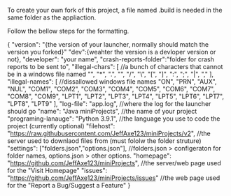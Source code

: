 To create your own fork of this project, a file named .build is needed in the same folder as the appliaction. 

Follow the bellow steps for the formatting.

{
    "version": "{the version of your launcher, normally should match the version you forked}"
	"dev":{weahter the version is a devloper version or not},
    "developer": "your name",
    "crash-reports-folder":"folder for crash reports to be sent to",
    "illegal-chars": [ //a bunch of characters that cannot be in a windows file named
        "",
        "*",
        ".",
        "",
        "/",
        "\\",
        "[",
        "]",
        ":",
        ";",
        "|",
        ","
    ],
    "illegal-names": [ //dissallowed windows file names
        "ON",
        "PRN",
        "AUX",
        "NUL",
        "COM1",
        "COM2",
        "COM3",
        "COM4",
        "COM5",
        "COM6",
        "COM7",
        "COM8",
        "COM9",
        "LPT1",
        "LPT2",
        "LPT3",
        "LPT4",
        "LPT5",
        "LPT6",
        "LPT7",
        "LPT8",
        "LPT9"
    ],
    "log-file": "app.log", //where the log for the launcher should go
    "name": "Java miniProjects", //the name of your project
    "programing-lanauge": "Python 3.9.1", //the language you use to code the project (currently optional)
    "filehost": "https://raw.githubusercontent.com/JeffAxe123/miniProjects/v2", //the server used to downlaod files from  (must fololw the folder struture)
    "settings": ["folders.json","options.json"], //folders.json > configeraton for folder names, options.json > other options.
    "homepage": "https://github.com/JeffAxe123/miniProjects", //the server/web page used for the "Visit Homepage"
    "issues": "https://github.com/JeffAxe123/miniProjects/issues" //the web page used for the "Report a Bug/Suggest a Feature"
}
